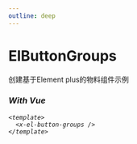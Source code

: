 ```yaml
---
outline: deep
---
```


# ElButtonGroups

创建基于Element plus的物料组件示例

### <i i-logos-vue /> With Vue

```vue
<template>
  <x-el-button-groups />
</template>
```

<x-el-button-groups />
